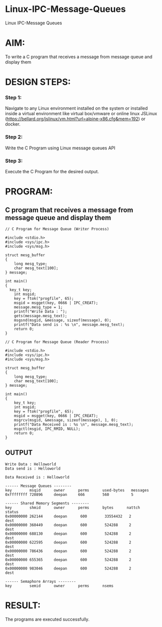 # Linux-IPC-Message-Queues
Linux IPC-Message Queues

# AIM:
To write a C program that receives a message from message queue and display them

# DESIGN STEPS:

### Step 1:

Navigate to any Linux environment installed on the system or installed inside a virtual environment like virtual box/vmware or online linux JSLinux (https://bellard.org/jslinux/vm.html?url=alpine-x86.cfg&mem=192) or docker.

### Step 2:

Write the C Program using Linux message queues API 

### Step 3:

Execute the C Program for the desired output. 

# PROGRAM:

## C program that receives a message from message queue and display them

```
// C Program for Message Queue (Writer Process)

#include <stdio.h> 
#include <sys/ipc.h> 
#include <sys/msg.h> 

struct mesg_buffer
{ 
	long mesg_type; 
	char mesg_text[100]; 
} message;

int main() 
{
  key_t key; 
	int msgid;
	key = ftok("progfile", 65);
	msgid = msgget(key, 0666 | IPC_CREAT); 
	message.mesg_type = 1; 
	printf("Write Data : "); 
	gets(message.mesg_text); 
	msgsnd(msgid, &message, sizeof(message), 0); 
	printf("Data send is : %s \n", message.mesg_text); 
	return 0; 
}

// C Program for Message Queue (Reader Process)

#include <stdio.h>
#include <sys/ipc.h>
#include <sys/msg.h>

struct mesg_buffer
{
	long mesg_type;
	char mesg_text[100];
} message;

int main()
{
	key_t key;
	int msgid;
	key = ftok("progfile", 65);
	msgid = msgget(key, 0666 | IPC_CREAT);
	msgrcv(msgid, &message, sizeof(message), 1, 0);
	printf("Data Received is : %s \n", message.mesg_text);
	msgctl(msgid, IPC_RMID, NULL);
	return 0;
}
```

## OUTPUT

```
Write Data : Helloworld
Data send is : Helloworld
```

```
Data Received is : Helloworld 
```

```
------ Message Queues --------
key        msqid      owner      perms      used-bytes   messages    
0xffffffff 720896     deepan     666        560          5           

------ Shared Memory Segments --------
key        shmid      owner      perms      bytes      nattch     status      
0x00000000 262144     deepan      600        33554432   2          dest         
0x00000000 360449     deepan      600        524288     2          dest         
0x00000000 688130     deepan      600        524288     2          dest         
0x00000000 622595     deepan      600        524288     2          dest         
0x00000000 786436     deepan      600        524288     2          dest         
0x00000000 655365     deepan      600        524288     2          dest         
0x00000000 983046     deepan      600        524288     2          dest         

------ Semaphore Arrays --------
key        semid      owner      perms      nsems    
```

# RESULT:
The programs are executed successfully.
